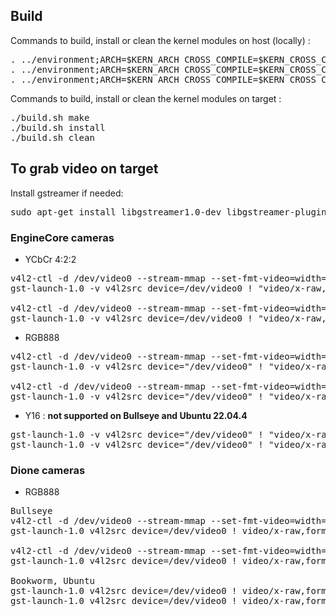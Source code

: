 ## Build

Commands to build, install or clean the kernel modules on host (locally) :
<pre>
. ../environment;ARCH=$KERN_ARCH CROSS_COMPILE=$KERN_CROSS_COMPILE KERNEL=$KERN_KERNEL LOCALVERSION=$KERN_LOCALVERSION ./build.sh make $(pwd)/../kernel
. ../environment;ARCH=$KERN_ARCH CROSS_COMPILE=$KERN_CROSS_COMPILE KERNEL=$KERN_KERNEL LOCALVERSION=$KERN_LOCALVERSION ./build.sh install $(pwd)/../kernel
. ../environment;ARCH=$KERN_ARCH CROSS_COMPILE=$KERN_CROSS_COMPILE KERNEL=$KERN_KERNEL LOCALVERSION=$KERN_LOCALVERSION ./build.sh clean $(pwd)/../kernel
</pre>

Commands to build, install or clean the kernel modules on target :
<pre>
./build.sh make
./build.sh install
./build.sh clean
</pre>


## To grab video on target

Install gstreamer if needed:
<pre>
sudo apt-get install libgstreamer1.0-dev libgstreamer-plugins-base1.0-dev libgstreamer-plugins-bad1.0-dev gstreamer1.0-plugins-base gstreamer1.0-plugins-good gstreamer1.0-plugins-bad gstreamer1.0-plugins-ugly gstreamer1.0-libav gstreamer1.0-tools gstreamer1.0-x gstreamer1.0-alsa gstreamer1.0-gl gstreamer1.0-gtk3 gstreamer1.0-qt5 gstreamer1.0-pulseaudio
</pre>

### EngineCore cameras
- YCbCr 4:2:2
<pre>
v4l2-ctl -d /dev/video0 --stream-mmap --set-fmt-video=width=640,height=480,pixelformat="UYVY"
gst-launch-1.0 -v v4l2src device=/dev/video0 ! "video/x-raw, format=(string)UYVY, width=640, height=480" ! videoconvert ! autovideosink sync=false

v4l2-ctl -d /dev/video0 --stream-mmap --set-fmt-video=width=1280,height=1024,pixelformat="UYVY"
gst-launch-1.0 -v v4l2src device=/dev/video0 ! "video/x-raw, format=(string)UYVY, width=1280, height=1024" ! videoconvert ! autovideosink sync=false
</pre>

- RGB888
<pre>
v4l2-ctl -d /dev/video0 --stream-mmap --set-fmt-video=width=640,height=480,pixelformat="RGB3"
gst-launch-1.0 -v v4l2src device="/dev/video0" ! "video/x-raw, format=(string)RGB, width=640, height=480" ! videoconvert ! autovideosink sync=false

v4l2-ctl -d /dev/video0 --stream-mmap --set-fmt-video=width=1280,height=1024,pixelformat="RGB3"
gst-launch-1.0 -v v4l2src device="/dev/video0" ! "video/x-raw, format=(string)RGB, width=1280, height=1024" ! videoconvert ! autovideosink sync=false
</pre>

- Y16 : **not supported on Bullseye and Ubuntu 22.04.4**
<pre>
gst-launch-1.0 -v v4l2src device="/dev/video0" ! "video/x-raw, format=(string)GRAY16_BE, width=640, height=480" ! videoconvert ! autovideosink sync=false
gst-launch-1.0 -v v4l2src device="/dev/video0" ! "video/x-raw, format=(string)GRAY16_BE, width=1280, height=1024" ! videoconvert ! autovideosink sync=false
</pre>

### Dione cameras

- RGB888
<pre>
Bullseye
v4l2-ctl -d /dev/video0 --stream-mmap --set-fmt-video=width=640,height=480,pixelformat="BGR3"
gst-launch-1.0 v4l2src device=/dev/video0 ! video/x-raw,format=BGR,width=640,height=480 ! videoconvert ! ximagesink sync=false

v4l2-ctl -d /dev/video0 --stream-mmap --set-fmt-video=width=1280,height=1024,pixelformat="BGR3"
gst-launch-1.0 v4l2src device=/dev/video0 ! video/x-raw,format=BGR,width=1280,height=1024 ! videoconvert ! ximagesink sync=false

Bookworm, Ubuntu
gst-launch-1.0 v4l2src device=/dev/video0 ! video/x-raw,format=BGR,width=640,height=480 ! videoconvert ! autovideosink sync=false
gst-launch-1.0 v4l2src device=/dev/video0 ! video/x-raw,format=BGR,width=1280,height=1024 ! videoconvert ! autovideosink sync=false
</pre>

